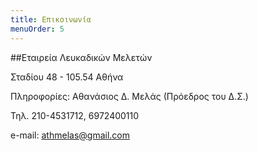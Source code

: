 ```yaml
---
title: Επικοινωνία
menuOrder: 5
---
```



##Εταιρεία Λευκαδικών Μελετών

Σταδίου 48 - 105.54 Αθήνα

Πληροφορίες: Αθανάσιος Δ. Μελάς (Πρόεδρος του Δ.Σ.)

Τηλ. 210-4531712, 6972400110

e-mail: <athmelas@gmail.com>
